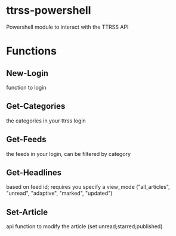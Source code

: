 # ttrss-powershell
Powershell module to interact with the TTRSS API

# Functions
## New-Login
function to login

## Get-Categories
the categories in your ttrss login

## Get-Feeds 
the feeds in your login, can be filtered by category

## Get-Headlines
based on feed id; requires you specify a view_mode ("all_articles", "unread", "adaptive", "marked", "updated")

## Set-Article
api function to modify the article (set unread;starred;published)
